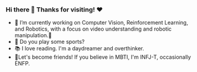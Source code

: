 ### Hi there 👋 Thanks for visiting! ❤️ 

<!--
**Lucca-cherries/Lucca-cherries** is a ✨ _special_ ✨ repository because its `README.md` (this file) appears on your GitHub profile.

Here are some ideas to get you started:

- 🔭 I’m currently working on ...
- 🌱 I’m currently learning ...
- 👯 I’m looking to collaborate on ...
- 🤔 I’m looking for help with ...
- 💬 Ask me about ...
- 📫 How to reach me: ...
- 😄 Pronouns: ...
- ⚡ Fun fact: ...
-->

- 🔭 I’m currently working on Computer Vision, Reinforcement Learning, and Robotics, with a focus on video understanding and robotic manipulation.🤖
- 🏸 Do you play some sports?
- 📚 I love reading. I'm a daydreamer and overthinker.
- 🤝Let's become friends! If you believe in MBTI, I'm INFJ-T, occasionally ENFP.
